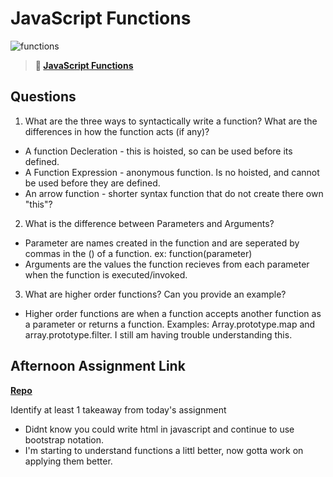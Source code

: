 # JavaScript Functions

![functions](https://bcw.blob.core.windows.net/public/img/function-anatomy.jpg)

> **📖 [JavaScript Functions](https://codeworksacademy.com/fs-student-guide/resources/wk2/02-Functions)**

## Questions

1. What are the three ways to syntactically write a function? What are the differences in how the function acts (if any)?

- A function Decleration - this is hoisted, so can be used before its defined.
- A Function Expression - anonymous function. Is no hoisted, and cannot be used before they are defined.
- An arrow function - shorter syntax function that do not create there own "this"?

2. What is the difference between Parameters and Arguments?

- Parameter are names created in the function and are seperated by commas in the () of a function. ex: function(parameter)
- Arguments are the values the function recieves from each parameter when the function is executed/invoked. 

3. What are higher order functions? Can you provide an example?

- Higher order functions are when a function accepts another function as a parameter or returns a function. Examples: Array.prototype.map and array.prototype.filter. I still am having trouble understanding this.

## Afternoon Assignment Link

**[Repo](https://github.com/josuehdz0/warehouse_manager)**

Identify at least 1 takeaway from today's assignment
- Didnt know you could write html in javascript and continue to use bootstrap notation. 
- I'm starting to understand functions a littl better, now gotta work on applying them better.
